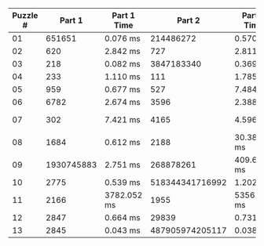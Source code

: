 <table>
<thead>
<tr><th>Puzzle #  </th><th>Part 1    </th><th>Part 1 Time  </th><th>Part 2         </th><th>Part 2 Time  </th><th>Tests #  </th><th>Tests Time  </th></tr>
</thead>
<tbody>
<tr><td>01        </td><td>651651    </td><td>0.076 ms     </td><td>214486272      </td><td>0.570 ms     </td><td>2        </td><td>0.711 ms    </td></tr>
<tr><td>02        </td><td>620       </td><td>2.842 ms     </td><td>727            </td><td>2.811 ms     </td><td>1003     </td><td>5.714 ms    </td></tr>
<tr><td>03        </td><td>218       </td><td>0.082 ms     </td><td>3847183340     </td><td>0.369 ms     </td><td>2        </td><td>0.431 ms    </td></tr>
<tr><td>04        </td><td>233       </td><td>1.110 ms     </td><td>111            </td><td>1.785 ms     </td><td>300      </td><td>5.234 ms    </td></tr>
<tr><td>05        </td><td>959       </td><td>0.677 ms     </td><td>527            </td><td>7.484 ms     </td><td>2        </td><td>9.269 ms    </td></tr>
<tr><td>06        </td><td>6782      </td><td>2.674 ms     </td><td>3596           </td><td>2.388 ms     </td><td>466      </td><td>8.186 ms    </td></tr>
<tr><td>07        </td><td>302       </td><td>7.421 ms     </td><td>4165           </td><td>4.596 ms     </td><td>3        </td><td>10.659 ms   </td></tr>
<tr><td>08        </td><td>1684      </td><td>0.612 ms     </td><td>2188           </td><td>30.380 ms    </td><td>2        </td><td>25.902 ms   </td></tr>
<tr><td>09        </td><td>1930745883</td><td>2.751 ms     </td><td>268878261      </td><td>409.667 ms   </td><td>2        </td><td>304.761 ms  </td></tr>
<tr><td>10        </td><td>2775      </td><td>0.539 ms     </td><td>518344341716992</td><td>1.202 ms     </td><td>3        </td><td>1.657 ms    </td></tr>
<tr><td>11        </td><td>2166      </td><td>3782.052 ms  </td><td>1955           </td><td>5356.467 ms  </td><td>2        </td><td>9853.925 ms </td></tr>
<tr><td>12        </td><td>2847      </td><td>0.664 ms     </td><td>29839          </td><td>0.731 ms     </td><td>2        </td><td>1.061 ms    </td></tr>
<tr><td>13        </td><td>2845      </td><td>0.043 ms     </td><td>487905974205117</td><td>0.038 ms     </td><td>2        </td><td>0.080 ms    </td></tr>
</tbody>
</table>